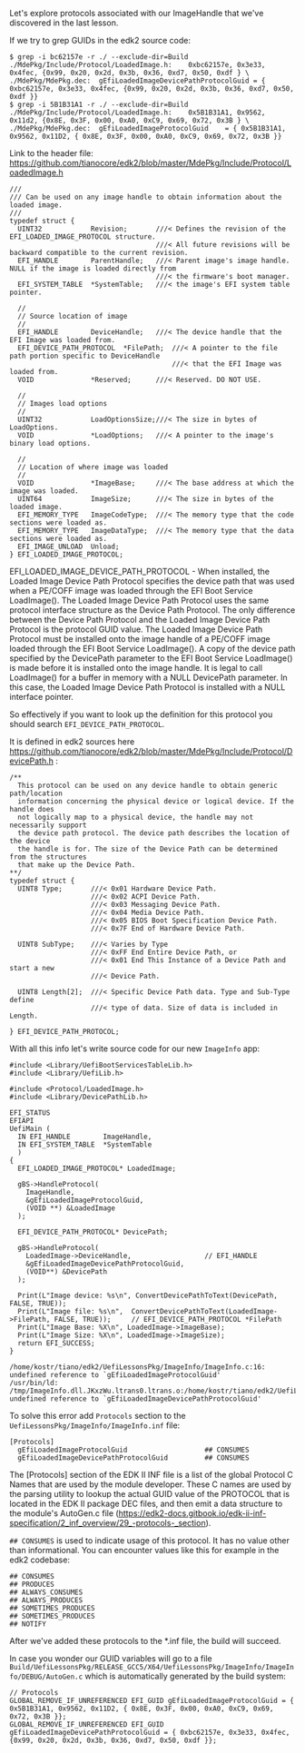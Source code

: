 Let's explore protocols associated with our ImageHandle that we've discovered in the last lesson.

If we try to grep GUIDs in the edk2 source code:
```
$ grep -i bc62157e -r ./ --exclude-dir=Build
./MdePkg/Include/Protocol/LoadedImage.h:    0xbc62157e, 0x3e33, 0x4fec, {0x99, 0x20, 0x2d, 0x3b, 0x36, 0xd7, 0x50, 0xdf } \
./MdePkg/MdePkg.dec:  gEfiLoadedImageDevicePathProtocolGuid = { 0xbc62157e, 0x3e33, 0x4fec, {0x99, 0x20, 0x2d, 0x3b, 0x36, 0xd7, 0x50, 0xdf }}
$ grep -i 5B1B31A1 -r ./ --exclude-dir=Build
./MdePkg/Include/Protocol/LoadedImage.h:    0x5B1B31A1, 0x9562, 0x11d2, {0x8E, 0x3F, 0x00, 0xA0, 0xC9, 0x69, 0x72, 0x3B } \
./MdePkg/MdePkg.dec:  gEfiLoadedImageProtocolGuid    = { 0x5B1B31A1, 0x9562, 0x11D2, { 0x8E, 0x3F, 0x00, 0xA0, 0xC9, 0x69, 0x72, 0x3B }}
```

Link to the header file: https://github.com/tianocore/edk2/blob/master/MdePkg/Include/Protocol/LoadedImage.h



```
///
/// Can be used on any image handle to obtain information about the loaded image.
///
typedef struct {
  UINT32            Revision;       ///< Defines the revision of the EFI_LOADED_IMAGE_PROTOCOL structure.
                                    ///< All future revisions will be backward compatible to the current revision.
  EFI_HANDLE        ParentHandle;   ///< Parent image's image handle. NULL if the image is loaded directly from
                                    ///< the firmware's boot manager.
  EFI_SYSTEM_TABLE  *SystemTable;   ///< the image's EFI system table pointer.

  //
  // Source location of image
  //
  EFI_HANDLE        DeviceHandle;   ///< The device handle that the EFI Image was loaded from.
  EFI_DEVICE_PATH_PROTOCOL  *FilePath;  ///< A pointer to the file path portion specific to DeviceHandle
                                        ///< that the EFI Image was loaded from.
  VOID              *Reserved;      ///< Reserved. DO NOT USE.

  //
  // Images load options
  //
  UINT32            LoadOptionsSize;///< The size in bytes of LoadOptions.
  VOID              *LoadOptions;   ///< A pointer to the image's binary load options.

  //
  // Location of where image was loaded
  //
  VOID              *ImageBase;     ///< The base address at which the image was loaded.
  UINT64            ImageSize;      ///< The size in bytes of the loaded image.
  EFI_MEMORY_TYPE   ImageCodeType;  ///< The memory type that the code sections were loaded as.
  EFI_MEMORY_TYPE   ImageDataType;  ///< The memory type that the data sections were loaded as.
  EFI_IMAGE_UNLOAD  Unload;
} EFI_LOADED_IMAGE_PROTOCOL;
```

EFI_LOADED_IMAGE_DEVICE_PATH_PROTOCOL - When installed, the Loaded Image Device Path Protocol specifies the device path that was used when a PE/COFF image was loaded through the EFI Boot Service LoadImage().
The Loaded Image Device Path Protocol uses the same protocol interface structure as the Device Path Protocol. The only difference between the Device Path Protocol and the Loaded Image Device Path Protocol is the protocol GUID value.
The Loaded Image Device Path Protocol must be installed onto the image handle of a PE/COFF image loaded through the EFI Boot Service LoadImage(). A copy of the device path specified by the DevicePath parameter to the EFI Boot Service LoadImage() is made before it is installed onto the image handle. It is legal to call LoadImage() for a buffer in memory with a NULL DevicePath parameter. In this case, the Loaded Image Device Path Protocol is installed with a NULL interface pointer.

So effectively if you want to look up the definition for this protocol you should search `EFI_DEVICE_PATH_PROTOCOL`.

It is defined in edk2 sources here https://github.com/tianocore/edk2/blob/master/MdePkg/Include/Protocol/DevicePath.h :
```
/**
  This protocol can be used on any device handle to obtain generic path/location
  information concerning the physical device or logical device. If the handle does
  not logically map to a physical device, the handle may not necessarily support
  the device path protocol. The device path describes the location of the device
  the handle is for. The size of the Device Path can be determined from the structures
  that make up the Device Path.
**/
typedef struct {
  UINT8 Type;       ///< 0x01 Hardware Device Path.
                    ///< 0x02 ACPI Device Path.
                    ///< 0x03 Messaging Device Path.
                    ///< 0x04 Media Device Path.
                    ///< 0x05 BIOS Boot Specification Device Path.
                    ///< 0x7F End of Hardware Device Path.

  UINT8 SubType;    ///< Varies by Type
                    ///< 0xFF End Entire Device Path, or
                    ///< 0x01 End This Instance of a Device Path and start a new
                    ///< Device Path.

  UINT8 Length[2];  ///< Specific Device Path data. Type and Sub-Type define
                    ///< type of data. Size of data is included in Length.

} EFI_DEVICE_PATH_PROTOCOL;
```


With all this info let's write source code for our new `ImageInfo` app:
```
#include <Library/UefiBootServicesTableLib.h>
#include <Library/UefiLib.h>

#include <Protocol/LoadedImage.h>
#include <Library/DevicePathLib.h>

EFI_STATUS
EFIAPI
UefiMain (
  IN EFI_HANDLE        ImageHandle,
  IN EFI_SYSTEM_TABLE  *SystemTable
  )
{
  EFI_LOADED_IMAGE_PROTOCOL* LoadedImage;

  gBS->HandleProtocol(
    ImageHandle,
    &gEfiLoadedImageProtocolGuid,
    (VOID **) &LoadedImage
  );

  EFI_DEVICE_PATH_PROTOCOL* DevicePath;

  gBS->HandleProtocol(
    LoadedImage->DeviceHandle,                  // EFI_HANDLE
    &gEfiLoadedImageDevicePathProtocolGuid,
    (VOID**) &DevicePath
  );

  Print(L"Image device: %s\n", ConvertDevicePathToText(DevicePath, FALSE, TRUE));
  Print(L"Image file: %s\n",  ConvertDevicePathToText(LoadedImage->FilePath, FALSE, TRUE));     // EFI_DEVICE_PATH_PROTOCOL *FilePath
  Print(L"Image Base: %X\n", LoadedImage->ImageBase);
  Print(L"Image Size: %X\n", LoadedImage->ImageSize);
  return EFI_SUCCESS;
}
```


```
/home/kostr/tiano/edk2/UefiLessonsPkg/ImageInfo/ImageInfo.c:16: undefined reference to `gEfiLoadedImageProtocolGuid'
/usr/bin/ld: /tmp/ImageInfo.dll.JKxzWu.ltrans0.ltrans.o:/home/kostr/tiano/edk2/UefiLessonsPkg/ImageInfo/ImageInfo.c:24: undefined reference to `gEfiLoadedImageDevicePathProtocolGuid'
```

To solve this error add `Protocols` section to the `UefiLessonsPkg/ImageInfo/ImageInfo.inf` file:
```
[Protocols]
  gEfiLoadedImageProtocolGuid                   ## CONSUMES
  gEfiLoadedImageDevicePathProtocolGuid         ## CONSUMES
```

The [Protocols] section of the EDK II INF file is a list of the global Protocol C Names that are used by the module developer. These C names are used by the parsing utility to lookup the actual GUID value of the PROTOCOL that is located in the EDK II package DEC files, and then emit a data structure to the module's AutoGen.c file (https://edk2-docs.gitbook.io/edk-ii-inf-specification/2_inf_overview/29_-protocols-_section).


`## CONSUMES` is used to indicate usage of this protocol. It has no value other than informational. You can encounter values like this for example in the edk2 codebase:
```
## CONSUMES
## PRODUCES
## ALWAYS_CONSUMES
## ALWAYS_PRODUCES
## SOMETIMES_PRODUCES
## SOMETIMES_PRODUCES
## NOTIFY
```

After we've added these protocols to the *.inf file, the build will succeed.

In case you wonder our GUID variables will go to a file `Build/UefiLessonsPkg/RELEASE_GCC5/X64/UefiLessonsPkg/ImageInfo/ImageInfo/DEBUG/AutoGen.c` which is automatically generated by the build system:
```
// Protocols
GLOBAL_REMOVE_IF_UNREFERENCED EFI_GUID gEfiLoadedImageProtocolGuid = { 0x5B1B31A1, 0x9562, 0x11D2, { 0x8E, 0x3F, 0x00, 0xA0, 0xC9, 0x69, 0x72, 0x3B }};
GLOBAL_REMOVE_IF_UNREFERENCED EFI_GUID gEfiLoadedImageDevicePathProtocolGuid = { 0xbc62157e, 0x3e33, 0x4fec, {0x99, 0x20, 0x2d, 0x3b, 0x36, 0xd7, 0x50, 0xdf }};
```
